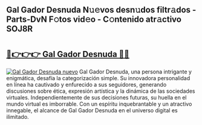 ## Gal Gador Desnuda N𝚞𝚎vos desn𝚞dos filtr𝚊dos - Parts-DvN F𝚘tos vid𝚎o - C𝚘ntenido atr𝚊ctivo SOJ8R

# <h2><a href="http://mb7kd5.tromn.icu/?c=Gal+Gador+Desnuda">🔗👉👉👉 Gal Gador Desnuda 🔗🔗</a></h2>

[![Gal Gador Desnuda nuevo](https://i.imgur.com/pEAQMta.gif)](http://mb7kd5.tromn.icu/?c=Gal+Gador+Desnuda)
Gal Gador Desnuda, una persona intrigante y enigmática, desafía la categorización simple. Su innovadora personalidad en línea ha cautivado y enfurecido a sus seguidores, generando discusiones sobre ética, expresión artística y la dinámica de las sociedades virtuales. Independientemente de sus decisiones futuras, su huella en el mundo virtual es imborrable. Con un espíritu inquebrantable y un atractivo innegable, el alcance de Gal Gador Desnuda en el universo digital es ilimitado.
